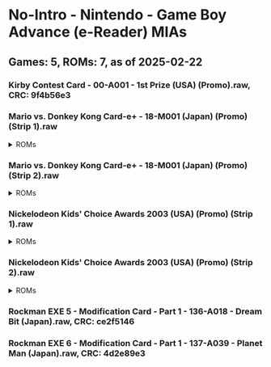 # No-Intro - Nintendo - Game Boy Advance (e-Reader) MIAs
## Games: 5, ROMs: 7, as of 2025-02-22

### Kirby Contest Card - 00-A001 - 1st Prize (USA) (Promo).raw, CRC: 9f4b56e3
### Mario vs. Donkey Kong Card-e+ - 18-M001 (Japan) (Promo) (Strip 1).raw
<details>
<summary>ROMs</summary>

- Mario vs. Donkey Kong Card-e+ - 18-M001 (Japan) (Promo) (Strip 1).raw, CRC: 67b101e5
</details>

### Mario vs. Donkey Kong Card-e+ - 18-M001 (Japan) (Promo) (Strip 2).raw
<details>
<summary>ROMs</summary>

- Mario vs. Donkey Kong Card-e+ - 18-M001 (Japan) (Promo) (Strip 2).raw, CRC: 12bb4324
</details>

### Nickelodeon Kids' Choice Awards 2003 (USA) (Promo) (Strip 1).raw
<details>
<summary>ROMs</summary>

- Nickelodeon Kids' Choice Awards 2003 (USA) (Promo) (Strip 1).raw, CRC: 359f92b3
</details>

### Nickelodeon Kids' Choice Awards 2003 (USA) (Promo) (Strip 2).raw
<details>
<summary>ROMs</summary>

- Nickelodeon Kids' Choice Awards 2003 (USA) (Promo) (Strip 2).raw, CRC: 6fb27723
</details>

### Rockman EXE 5 - Modification Card - Part 1 - 136-A018 - Dream Bit (Japan).raw, CRC: ce2f5146
### Rockman EXE 6 - Modification Card - Part 1 - 137-A039 - Planet Man (Japan).raw, CRC: 4d2e89e3
